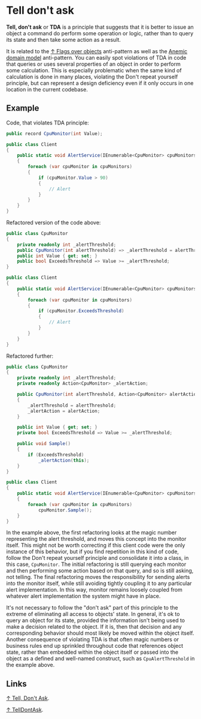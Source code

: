 # Tell don't ask

**Tell, don't ask** or **TDA** is a principle that suggests that it is better to issue an object a command do perform some operation or logic, rather than to query its state and then take some action as a result.

It is related to the [↑ Flags over objects](https://deviq.com/antipatterns/flags-over-objects) anti-pattern as well as the [Anemic domain model](ddd/ddd.md#anemic-domain-model) anti-pattern. You can easily spot violations of TDA in code that queries or uses several properties of an object in order to perform some calculation. This is especially problematic when the same kind of calculation is done in many places, violating the Don't repeat yourself principle, but can represent a design deficiency even if it only occurs in one location in the current codebase.

## Example

Code, that violates TDA principle:

```csharp
public record CpuMonitor(int Value);

public class Client
{
    public static void AlertService(IEnumerable<CpuMonitor> cpuMonitors)
    {
        foreach (var cpuMonitor in cpuMonitors)
        {
            if (cpuMonitor.Value > 90)
            {
                // Alert
            }
        }
    }
}
```

Refactored version of the code above:

```csharp
public class CpuMonitor
{
    private readonly int _alertThreshold;
    public CpuMonitor(int alertThreshold) => _alertThreshold = alertThreshold;
    public int Value { get; set; }
    public bool ExceedsThreshold => Value >= _alertThreshold;
}

public class Client
{
    public static void AlertService(IEnumerable<CpuMonitor> cpuMonitors)
    {
        foreach (var cpuMonitor in cpuMonitors)
        {
            if (cpuMonitor.ExceedsThreshold)
            {
                // Alert
            }
        }
    }
}
```

Refactored further:

```csharp
public class CpuMonitor
{
    private readonly int _alertThreshold;
    private readonly Action<CpuMonitor> _alertAction;

    public CpuMonitor(int alertThreshold, Action<CpuMonitor> alertAction)
    {
        _alertThreshold = alertThreshold;
        _alertAction = alertAction;
    }

    public int Value { get; set; }
    private bool ExceedsThreshold => Value >= _alertThreshold;

    public void Sample()
    {
        if (ExceedsThreshold) 
            _alertAction(this);
    }
}

public class Client
{
    public static void AlertService(IEnumerable<CpuMonitor> cpuMonitors)
    {
        foreach (var cpuMonitor in cpuMonitors)
            cpuMonitor.Sample();
    }
}
```

In the example above, the first refactoring looks at the magic number representing the alert threshold, and moves this concept into the monitor itself. This might not be worth correcting if this client code were the only instance of this behavior, but if you find repetition in this kind of code, follow the Don't repeat yourself principle and consolidate it into a class, in this case, `CpuMonitor`. The initial refactoring is still querying each monitor and then performing some action based on that query, and so is still asking, not telling. The final refactoring moves the responsibility for sending alerts into the monitor itself, while still avoiding tightly coupling it to any particular alert implementation. In this way, monitor remains loosely coupled from whatever alert implementation the system might have in place.

It's not necessary to follow the "don't ask" part of this principle to the extreme of eliminating all access to objects' state. In general, it's ok to query an object for its state, provided the information isn't being used to make a decision related to the object. If it is, then that decision and any corresponding behavior should most likely be moved within the object itself. Another consequence of violating TDA is that often magic numbers or business rules end up sprinkled throughout code that references object state, rather than embedded within the object itself or passed into the object as a defined and well-named construct, such as `CpuAlertThreshold` in the example above.

## Links

[↑ Tell, Don't Ask](https://deviq.com/principles/tell-dont-ask).

[↑ TellDontAsk](https://martinfowler.com/bliki/TellDontAsk.html).
